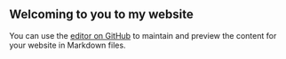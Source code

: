 ## Welcoming to you to my website 

You can use the [editor on GitHub](https://github.com/Rajvardhan786/hello-world/edit/main/README.md) to maintain and preview the content for your website in Markdown files.

